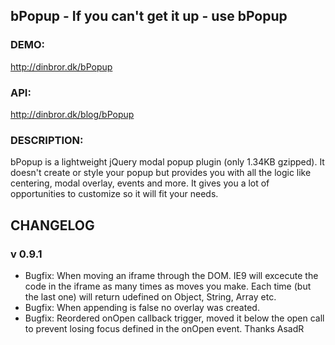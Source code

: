 ## bPopup - If you can't get it up - use bPopup

### DEMO: ###
http://dinbror.dk/bPopup

### API: ###
http://dinbror.dk/blog/bPopup

### DESCRIPTION: ###
bPopup is a lightweight jQuery modal popup plugin (only 1.34KB gzipped). It doesn't create or style your popup but provides you with all the logic like centering, modal overlay, events and more. It gives you a lot of opportunities to customize so it will fit your needs.

## CHANGELOG
### v 0.9.1 ###
* Bugfix: When moving an iframe through the DOM. IE9 will excecute the code in the iframe as many times as moves you make. Each time (but the last one) will  return udefined on Object, String, Array etc.
* Bugfix: When appending is false no overlay was created.
* Bugfix: Reordered onOpen callback trigger, moved it below the open call to prevent losing focus defined in the onOpen event. Thanks AsadR
